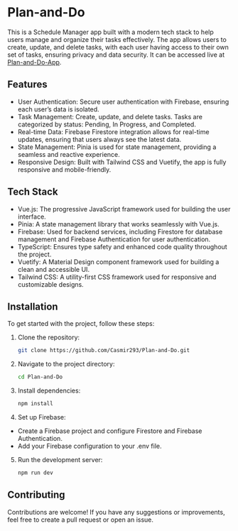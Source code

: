 # Plan-and-Do

This is a Schedule Manager app built with a modern tech stack to help users manage and organize their tasks effectively. The app allows users to create, update, and delete tasks, with each user having access to their own set of tasks, ensuring privacy and data security. It can be accessed live at [Plan-and-Do-App](https://plan-and-do.vercel.app/).

## Features

- User Authentication: Secure user authentication with Firebase, ensuring each user’s data is isolated.
- Task Management: Create, update, and delete tasks. Tasks are categorized by status: Pending, In Progress, and Completed.
- Real-time Data: Firebase Firestore integration allows for real-time updates, ensuring that users always see the latest data.
- State Management: Pinia is used for state management, providing a seamless and reactive experience.
- Responsive Design: Built with Tailwind CSS and Vuetify, the app is fully responsive and mobile-friendly.

## Tech Stack

- Vue.js: The progressive JavaScript framework used for building the user interface.
- Pinia: A state management library that works seamlessly with Vue.js.
- Firebase: Used for backend services, including Firestore for database management and Firebase Authentication for user authentication.
- TypeScript: Ensures type safety and enhanced code quality throughout the project.
- Vuetify: A Material Design component framework used for building a clean and accessible UI.
- Tailwind CSS: A utility-first CSS framework used for responsive and customizable designs.

## Installation

To get started with the project, follow these steps:

1. Clone the repository:

   ```bash
   git clone https://github.com/Casmir293/Plan-and-Do.git

   ```

2. Navigate to the project directory:

   ```bash
   cd Plan-and-Do

   ```

3. Install dependencies:

   ```bash
   npm install

   ```

4. Set up Firebase:

- Create a Firebase project and configure Firestore and Firebase Authentication.
- Add your Firebase configuration to your .env file.

5. Run the development server:

   ```bash
   npm run dev

   ```

## Contributing

Contributions are welcome! If you have any suggestions or improvements, feel free to create a pull request or open an issue.
